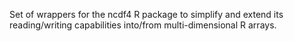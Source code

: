 Set of wrappers for the ncdf4 R package to simplify and extend its reading/writing capabilities into/from multi-dimensional R arrays.
